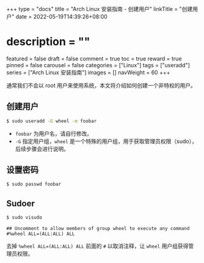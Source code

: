 +++
type = "docs"
title = "Arch Linux 安装指南 - 创建用户"
linkTitle = "创建用户"
date = 2022-05-19T14:39:26+08:00
# description = ""
featured = false
draft = false
comment = true
toc = true
reward = true
pinned = false
carousel = false
categories = ["Linux"]
tags = ["useradd"]
series = ["Arch Linux 安装指南"]
images = []
navWeight = 60
+++

通常我们不会以 root 用户来使用系统，本文将介绍如何创建一个非特权的用户。

<!--more-->

## 创建用户

```bash
$ sudo useradd -G wheel -m foobar
```

- `foobar` 为用户名，请自行修改。
- `-G` 指定用户组，`wheel` 是一个特殊的用户组，用于获取管理员权限（sudo），后续步骤会进行说明。

## 设置密码

```bash
$ sudo passwd foobar
```

## Sudoer

```bash
$ sudo visudo
```

```text
## Uncomment to allow members of group wheel to execute any command
#%wheel ALL=(ALL:ALL) ALL
```

去掉 `%wheel ALL=(ALL:ALL) ALL` 前面的 `#` 以取消注释，让 `wheel` 用户组获得管理员权限。
